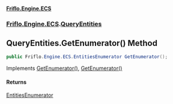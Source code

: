 #### [Friflo.Engine.ECS](index.md#'index')
### [Friflo.Engine.ECS](Friflo.Engine.ECS.md#'Friflo.Engine.ECS').[QueryEntities](QueryEntities.md#'Friflo.Engine.ECS.QueryEntities')

## QueryEntities.GetEnumerator() Method

```csharp
public Friflo.Engine.ECS.EntitiesEnumerator GetEnumerator();
```

Implements [GetEnumerator()](https://docs.microsoft.com/en-us/dotnet/api/System.Collections.Generic.IEnumerable-1.GetEnumerator#'System.Collections.Generic.IEnumerable`1.GetEnumerator'), [GetEnumerator()](https://docs.microsoft.com/en-us/dotnet/api/System.Collections.IEnumerable.GetEnumerator#'System.Collections.IEnumerable.GetEnumerator')

#### Returns
[EntitiesEnumerator](EntitiesEnumerator.md#'Friflo.Engine.ECS.EntitiesEnumerator')